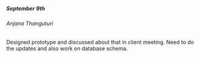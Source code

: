 
##### September 9th

###### Anjana Thanguturi 
Designed prototype and discussed about that in client meeting. Need to do the updates and also work on database schema.
